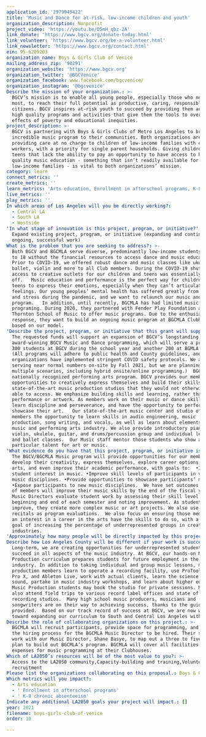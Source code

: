 ```yaml
---
application_id: '2979949422'
title: 'Music and Dance for at-risk, low-income children and youth'
organization_description: Nonprofit
project_video: 'https://youtu.be/D5mH_qbz-2A'
link_donate: 'https://www.bgcv.org/donate-today.html'
link_volunteer: 'https://www.bgcv.org/be-a-volunteer.html'
link_newsletter: 'https://www.bgcv.org/contact.html'
ein: 95-6209203
organization_name: Boys & Girls Club of Venice
mailing_address_zip: '90291'
organization_website: 'https://www.bgcv.org'
organization_twitter: '@BGCVenice'
organization_facebook: www.facebook.com/bgcvenice/
organization_instagram: '@bgcvenice'
Describe the mission of your organization.: >-
  BGCV’s mission is to enable all young people, especially those who need us
  most, to reach their full potential as productive, caring, responsible
  citizens. BGCV inspires at-risk youth to succeed by providing them access to
  high quality programs and activities that give them the tools to overcome the
  effects of poverty and educational inequities.
project_description: >-
  BGCV is partnering with Boys & Girls Clubs of Metro Los Angeles to bring our
  incredible music program to their communities. Both organizations are
  providing care at no charge to children of low-income families with essential
  workers, with a priority for single parent households. Giving children and
  teens that lack the ability to pay an opportunity to have access to high
  quality music education - something that isn’t readily available for
  low-income families - is vital to both organizations’ mission. 
category: learn
connect_metrics: ''
create_metrics: ''
learn_metrics: 'Arts education, Enrollment in afterschool programs, K-8 chronic absenteeism'
live_metrics: ''
play_metrics: ''
In which areas of Los Angeles will you be directly working?:
  - Central LA
  - South LA
  - Westside
'In what stage of innovation is this project, program, or initiative?': >-
  Expand existing project, program, or initiative (expanding and continuing
  ongoing, successful work)
What is the problem that you are seeking to address?: >-
  Both BGCV and BGCMLA serve diverse, predominantly low-income students ages 6
  to 18 without the financial resources to access dance and music education.
  Prior to COVID-19, we offered robust dance and music classes like ukulele,
  ballet, violin and more to all Club members. During the COVID-19 shutdown,
  access to creative outlets for our children and teens was essentially shut
  off.   Music education and performance is the perfect way for children and
  teens to express their emotions, especially when they can’t articulate their
  feelings. Our young peoples’ mental health has suffered greatly from isolation
  and stress during the pandemic, and we want to relaunch our music and dance
  program.   In addition, until recently, BGCMLA has had limited music
  programing. During 2020, they partnered with Fender Play Foundation and USC’s
  Thornton School of Music to offer music programs. Due to the enthusiastic
  response, they want to build an ongoing music program at BGCMLA Clubhouses,
  based on our model.
'Describe the project, program, or initiative that this grant will support to address the problem identified.': >-
  The requested funds will support an expansion of BGCV’s longstanding,
  award-winning BGCV Music and Dance programming, which will serve a projected
  300 students at BGCV during the school year and another 200 at BGMLA clubs.
  (All programs will adhere to public health and County guidelines, and both
  organizations have implemented stringent COVID safety protocols. We anticipate
  serving near normal numbers on-site by Fall 2021, but we are planning for
  multiple scenarios, including hybrid onsite/online programming.)  BGCV has a
  nationally recognized performing arts program. BGCV provides our members with
  opportunities to creatively express themselves and build their skills in
  state-of-the-art music production studios that they would not otherwise be
  able to access. We emphasize building skills and learning, rather than perfect
  performance or artwork. As members work on their music or dance skills, they
  learn discipline and perseverance, and have the opportunity to perform or
  showcase their art.   Our state-of-the-art music center and studio offers Club
  members the opportunity to learn skills in audio engineering, music
  production, song writing, and vocals, as well as learn about elements of the
  music and performing arts industry. We also provide introductory piano,
  violin, ukulele, guitar, and drums/percussion group and individual lessons,
  and ballet classes.  Our Music staff mentor those students who show a
  particular talent for art or music. 
'What evidence do you have that this project, program, or initiative is or will be successful, and how will you define and measure success?': >-
  The BGCV/BGCMLA Music program will provide opportunities for our members to
  develop their creativity, express themselves, explore career options in the
  arts, and even improve their academic performance, with goals to:  •Increase
  student interest in music. •Improve skill levels of participants in various
  music disciplines. •Provide opportunities to showcase participants’ music.
  •Expose participants to new music disciplines.  We have set outcomes that 90%
  of members will improve their music skills by the end of the fiscal year. The
  Music Directors evaluate student work by assessing their skill level at the
  beginning and end of each semester and noting improvement. As students
  improve, they create more complex music or art projects. We also use our
  recitals as program evaluations.  We also focus on ensuring those members with
  an interest in a career in the arts have the skills to do so, with a long-term
  goal of increasing the percentage of underrepresented groups in creative
  industries. 
'Approximately how many people will be directly impacted by this project, program, or initiative?': '500'
Describe how Los Angeles County will be different if your work is successful.: >-
  Long-term, we are creating opportunities for underrepresented students to
  succeed in all aspects of the music industry. At BGCV, our hands-on Music
  Production curriculum prepares students for future employment in the music
  industry. In addition to taking individual and group music lessons, music
  production members learn to operate a recording facility, use ProTools, Logic
  Pro X, and Ableton Live, work with actual clients, learn the science behind
  sound, partake in music industry workshops, and learn about higher education.
  Music Production students may book the studio for private sessions. Members
  also attend field trips to various record label offices and state of the art
  recording studios.  Many high school music producers, musicians and
  songwriters are on their way to achieving success, thanks to the guidance
  provided.  Based on our track record of success at BGCV, we are now working
  toward expanding our curriculum to South and Central Los Angeles with BGCMLA. 
Describe the role of collaborating organizations on this project.: >-
  BGCMLA will recruit participants, provide space for programming, and manage
  the hiring process for the BGCMLA Music Director to be hired. Their staff will
  work with our Music Director, Shane Basye, to map out a three to five year
  plan to build out BGCMLA’s program. BGCMLA will cover all facilities related
  expenses for music programming at their Clubhouses.
Which of LA2050’s resources will be of the most value to you?: >-
  Access to the LA2050 community,Capacity-building and training,Volunteer
  recruitment
Please list the organizations collaborating on this proposal.: Boys & Girls Clubs of Metro Los Angeles (BGCMLA)
Which metrics will you impact?:
  - Arts education
  - ' Enrollment in afterschool programs'
  - ' K-8 chronic absenteeism'
Indicate any additional LA2050 goals your project will impact.: []
year: 2021
filename: boys-girls-club-of-venice
order: 10

---
```


